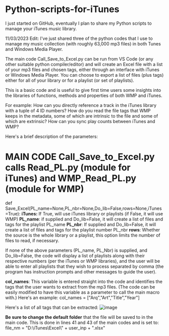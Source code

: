 # Python-scripts-for-iTunes
I just started on GitHub, eventually I plan to share my Python scripts to manage your iTunes music library.

11/03/2023 Edit: I've just shared three of the python codes that I use to manage my music collection (with 
roughly 63,000 mp3 files) in both Tunes and Windows Media Player.

The main code Call_Save_to_Excel.py can be run from VS Code (or any other suitable python compiler/editor) and will
create an Excel file with a list of your mp3 files and chosen tags, either through an interface with iTunes or Windows Media Player.
You can choose to export a list of files (plus tags) either for all of your library or for a playlist (or set of playlists).

This is a basic code and is useful to give first time users some insights into the libraries of functions, methods and
properties of both WMP and iTunes. 

For example:
  How can you directly reference a track in the iTunes library with a tuple of 4 ID numbers?
  How do you read the file tags that WMP keeps in the metadata, some of which are intrinsic to the file and some of which are extrinsic?
  How can you sync play counts between iTunes and WMP?

Here's a brief description of the parameters:

# MAIN CODE Call_Save_to_Excel.py calls Read_PL.py (module for iTunes) and WMP_Read_PL.py (module for WMP)

def Save_Excel(PL_name=None,PL_nbr=None,Do_lib=False,rows=None,iTunes=True):
**iTunes:** If True, will use iTunes library or playlists (if False, it will use WMP)
**PL_name**: if supplied and Do_lib=False, it will create a list of files and tags for the playlist PL_name
**PL_nbr**: If supplied and Do_lib=False, it will create a list of files and tags for the playlist number PL_nbr
**rows**: Whether the source is the whole library or a playlist, this option limits the number of files to read,
if necessary.

If none of the above parameters (PL_name, PL_Nbr) is supplied, and Do_lib=False, the code will display a list of
playlists along with their respective numbers (per the iTunes or WMP libraries), and the user will be able to enter 
all playlists that they wish to process separated by comma (the program has instruction prompts and other messages to guide the user).

**col_names**: This variable is entered straight into the code and identifies the tags that the user
wants to extract from the mp3 files. (The code can be easily modified to have this variable as a parameter to call
the main macro with.) Here's an example:
col_names =  ["Arq","Art","Title","Year"]

Here's a list of all tags that can be extracted:
![image](https://github.com/jrsousa2/Python-scripts-for-iTunes/assets/94881602/e05ba46c-01f6-4e1a-97bd-d41e3136132f)


**Be sure to change the default folder** that the file will be saved to in the main code.
This is done in lines 41 and 43 of the main codes and is set to:
file_nm = "D:\\iTunes\\Excel\\" + user_inp + ".xlsx"
